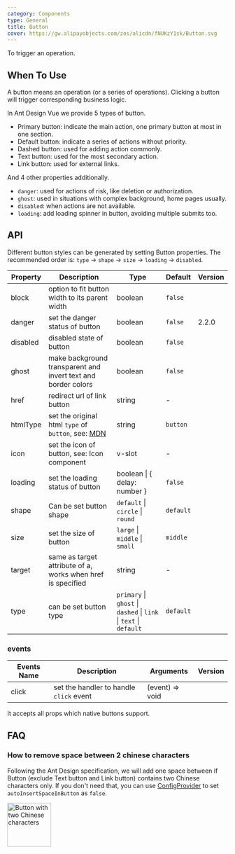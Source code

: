 ```yaml
---
category: Components
type: General
title: Button
cover: https://gw.alipayobjects.com/zos/alicdn/fNUKzY1sk/Button.svg
---
```


To trigger an operation.

## When To Use

A button means an operation (or a series of operations). Clicking a button will trigger corresponding business logic.

In Ant Design Vue we provide 5 types of button.

- Primary button: indicate the main action, one primary button at most in one section.
- Default button: indicate a series of actions without priority.
- Dashed button: used for adding action commonly.
- Text button: used for the most secondary action.
- Link button: used for external links.

And 4 other properties additionally.

- `danger`: used for actions of risk, like deletion or authorization.
- `ghost`: used in situations with complex background, home pages usually.
- `disabled`: when actions are not available.
- `loading`: add loading spinner in button, avoiding multiple submits too.

## API

Different button styles can be generated by setting Button properties. The recommended order is: `type` -> `shape` -> `size` -> `loading` -> `disabled`.

| Property | Description | Type | Default | Version |
| --- | --- | --- | --- | --- |
| block | option to fit button width to its parent width | boolean | `false` |  |
| danger | set the danger status of button | boolean | `false` | 2.2.0 |
| disabled | disabled state of button | boolean | `false` |  |
| ghost | make background transparent and invert text and border colors | boolean | `false` |  |
| href | redirect url of link button | string | - |  |
| htmlType | set the original html `type` of `button`, see: [MDN](https://developer.mozilla.org/en-US/docs/Web/HTML/Element/button#attr-type) | string | `button` |  |
| icon | set the icon of button, see: Icon component | v-slot | - |  |
| loading | set the loading status of button | boolean \| { delay: number } | `false` |  |
| shape | Can be set button shape | `default` \| `circle` \| `round` | `default` |  |
| size | set the size of button | `large` \| `middle` \| `small` | `middle` |  |
| target | same as target attribute of a, works when href is specified | string | - |  |
| type | can be set button type | `primary` \| `ghost` \| `dashed` \| `link` \| `text` \| `default` | `default` |  |

### events

| Events Name | Description                             | Arguments       | Version |
| ----------- | --------------------------------------- | --------------- | ------- |
| click       | set the handler to handle `click` event | (event) => void |         |

It accepts all props which native buttons support.

## FAQ

### How to remove space between 2 chinese characters

Following the Ant Design specification, we will add one space between if Button (exclude Text button and Link button) contains two Chinese characters only. If you don't need that, you can use [ConfigProvider](/components/config-provider/#API) to set `autoInsertSpaceInButton` as `false`.

<img src="https://gw.alipayobjects.com/zos/antfincdn/MY%26THAPZrW/38f06cb9-293a-4b42-b183-9f443e79ffea.png" style="box-shadow: none; margin: 0; width: 100px" alt="Button with two Chinese characters"  />
